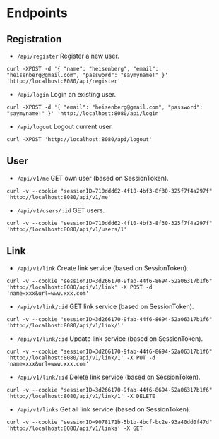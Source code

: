 # Endpoints

## Registration

- `/api/register` Register a new user.

```
curl -XPOST -d '{ "name": "heisenberg", "email": "heisenberg@gmail.com", "password": "saymyname!" }' 'http://localhost:8080/api/register'
```

- `/api/login` Login an existing user.

```
curl -XPOST -d '{ "email": "heisenberg@gmail.com", "password": "saymyname!" }' 'http://localhost:8080/api/login'
```

- `/api/logout` Logout current user.

```
curl -XPOST 'http://localhost:8080/api/logout'
```

## User

- `/api/v1/me` GET own user (based on SessionToken).

```
curl -v --cookie "sessionID=710ddd62-4f10-4bf3-8f30-325f7f4a297f" 'http://localhost:8080/api/v1/me'
```

- `/api/v1/users/:id` GET users.

```
curl -v --cookie "sessionID=710ddd62-4f10-4bf3-8f30-325f7f4a297f" 'http://localhost:8080/api/v1/users/1'
```

## Link

- `/api/v1/link` Create link service (based on SessionToken).

```
curl -v --cookie "sessionID=3d266170-9fab-44f6-8694-52a06317b1f6" 'http://localhost:8080/api/v1/link' -X POST -d 'name=xxx&url=www.xxx.com'
```

- `/api/v1/link/:id` GET link service (based on SessionToken).

```
curl -v --cookie "sessionID=3d266170-9fab-44f6-8694-52a06317b1f6" 'http://localhost:8080/api/v1/link/1'
```

- `/api/v1/link/:id` Update link service (based on SessionToken).

```
curl -v --cookie "sessionID=3d266170-9fab-44f6-8694-52a06317b1f6" 'http://localhost:8080/api/v1/link/1' -X PUT -d 'name=xxx&url=www.xxx.com'
```

- `/api/v1/link/:id` Delete link service (based on SessionToken).

```
curl -v --cookie "sessionID=3d266170-9fab-44f6-8694-52a06317b1f6" 'http://localhost:8080/api/v1/link/1' -X DELETE
```

- `/api/v1/links` Get all link service (based on SessionToken).

```
curl -v --cookie "sessionID=9078171b-5b1b-4bcf-bc2e-93a40dd0f47d" 'http://localhost:8080/api/v1/links' -X GET
```
